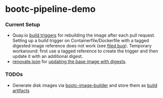# bootc-pipeline-demo

### Current Setup
* Quay.io [build triggers](https://docs.quay.io/guides/building.html) for rebuilding the image after each pull request. Setting up a build trigger on Containerfile/Dockerfile with a tagged digested image reference does not work (see [filed bug](https://issues.redhat.com/browse/PROJQUAY-8115)). Temporary workaround: first use a tagged reference to create the trigger and then update it with an additional digest.
* [renovate.json](https://docs.renovatebot.com/configuration-options/) for [updating the base image with digests](https://stackoverflow.com/questions/78590314/renovate-update-image-version-and-digest-in-the-same-pr).

### TODOs
* Generate disk images via [bootc-image-builder](https://github.com/osbuild/bootc-image-builder) and store them as [build artifacts](https://docs.github.com/en/actions/writing-workflows/choosing-what-your-workflow-does/storing-and-sharing-data-from-a-workflow)